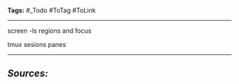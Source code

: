 **Tags:** #_Todo
#ToTag #ToLink 
- - -
screen
	-ls
	regions and focus

tmux
sesions panes
- - - 
## ***Sources:***